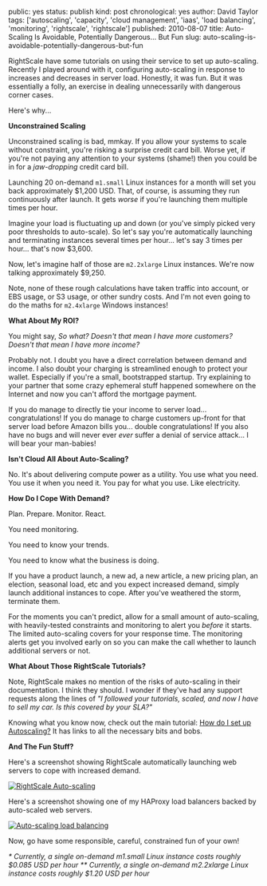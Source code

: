 public: yes
status: publish
kind: post
chronological: yes
author: David Taylor
tags: ['autoscaling', 'capacity', 'cloud management', 'iaas', 'load balancing', 'monitoring', 'rightscale', 'rightscale']
published: 2010-08-07
title: Auto-Scaling Is Avoidable, Potentially Dangerous... But Fun
slug: auto-scaling-is-avoidable-potentially-dangerous-but-fun

RightScale have some tutorials on using their service to set up auto-scaling.  Recently I played around with it, configuring auto-scaling in response to increases and decreases in server load. Honestly, it was fun. But it was essentially a folly, an exercise in dealing unnecessarily with dangerous corner cases.

Here's why...

**Unconstrained Scaling**

Unconstrained scaling is bad, mmkay. If you allow your systems to scale without constraint, you're risking a surprise credit card bill. Worse yet, if you're not paying any attention to your systems (shame!) then you could be in for a _jaw-dropping_ credit card bill.

Launching 20 on-demand `m1.small` Linux instances for a month will set you back approximately $1,200 USD. That, of course, is assuming they run continuously after launch. It gets _worse_ if you're launching them multiple times per hour.

Imagine your load is fluctuating up and down (or you've simply picked very poor thresholds to auto-scale). So let's say you're automatically launching and terminating instances several times per hour... let's say 3 times per hour... that's now $3,600.

Now, let's imagine half of those are `m2.2xlarge` Linux instances. We're now talking approximately $9,250.

Note, none of these rough calculations have taken traffic into account, or EBS usage, or S3 usage, or other sundry costs. And I'm not even going to do the maths for `m2.4xlarge` Windows instances!

**What About My ROI?**

You might say, _So what? Doesn't that mean I have more customers? Doesn't that mean I have more income?_

Probably not. I doubt you have a direct correlation between demand and income.  I also doubt your charging is streamlined enough to protect your wallet.  Especially if you're a small, bootstrapped startup. Try explaining to your partner that some crazy ephemeral stuff happened somewhere on the Internet and now you can't afford the mortgage payment.

If you do manage to directly tie your income to server load...  congratulations! If you do manage to charge customers up-front for that server load before Amazon bills you... double congratulations! If you also have no bugs and will never ever _ever_ suffer a denial of service attack... I will bear your man-babies!

**Isn't Cloud All About Auto-Scaling?**

No. It's about delivering compute power as a utility. You use what you need.  You use it when you need it. You pay for what you use. Like electricity.

**How Do I Cope With Demand?**

Plan. Prepare. Monitor. React.

You need monitoring.

You need to know your trends.

You need to know what the business is doing.

If you have a product launch, a new ad, a new article, a new pricing plan, an election, seasonal load, etc and you expect increased demand, simply launch additional instances to cope. After you've weathered the storm, terminate them.

For the moments you can't predict, allow for a small amount of auto-scaling, with heavily-tested constraints and monitoring to alert you _before_ it starts. The limited auto-scaling covers for your response time. The monitoring alerts get you involved early on so you can make the call whether to launch additional servers or not.

**What About Those RightScale Tutorials?**

Note, RightScale makes no mention of the risks of auto-scaling in their documentation. I think they should. I wonder if they've had any support requests along the lines of _"I followed your tutorials, scaled, and now I have to sell my car. Is this covered by your SLA?"_

Knowing what you know now, check out the main tutorial: [How do I set up Autoscaling?](http://support.rightscale.com/03-Tutorials/02-AWS/02-Website_Edition/How_do_I_set_up_Autoscaling%3f) It has links to all the necessary bits and bobs.

**And The Fun Stuff?**

Here's a screenshot showing RightScale automatically launching web servers to cope with increased demand.

[![RightScale Auto-scaling](http://www.cloudartisan.com/wp-content/uploads/2010/08/RightScale-Auto-scaling-1024x575.png)](http://www.cloudartisan.com/wp-content/uploads/2010/08/RightScale-Auto-scaling.png)

Here's a screenshot showing one of my HAProxy load balancers backed by auto-scaled web servers.

[![Auto-scaling load balancing](http://www.cloudartisan.com/wp-content/uploads/2010/08/Auto-scaling-load-balancing-1024x575.png)](http://www.cloudartisan.com/wp-content/uploads/2010/08/Auto-scaling-load-balancing.png)

Now, go have some responsible, careful, constrained fun of your own!

_* Currently, a single on-demand m1.small Linux instance costs roughly $0.085 USD per hour_
_** Currently, a single on-demand m2.2xlarge Linux instance costs roughly $1.20 USD per hour_
